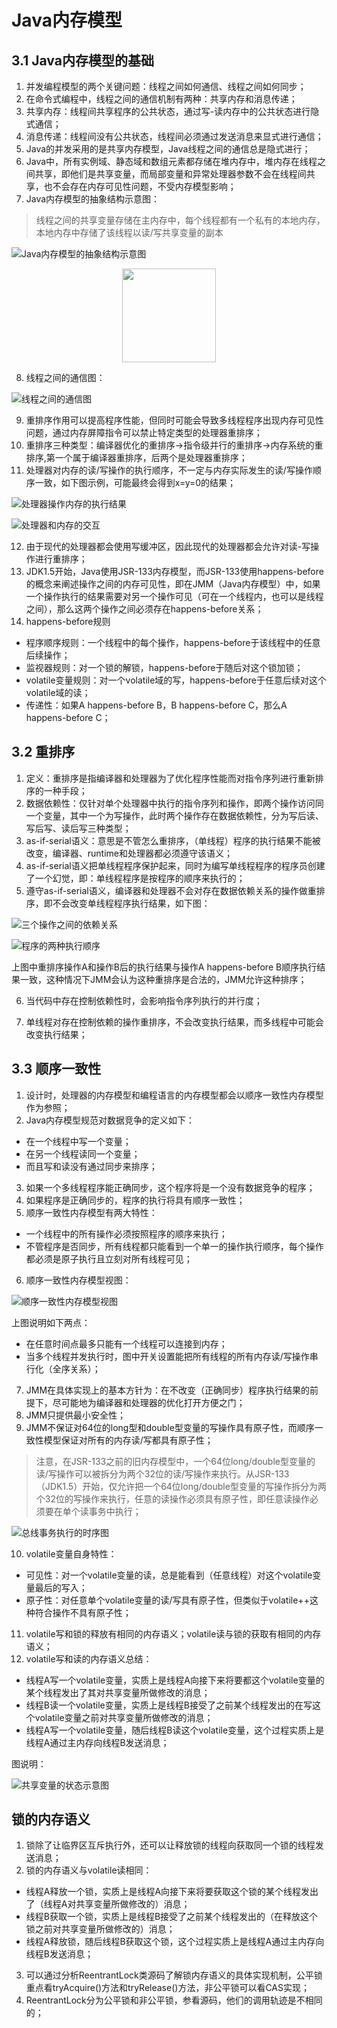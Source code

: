 # Java内存模型

## 3.1 Java内存模型的基础

1. 并发编程模型的两个关键问题：线程之间如何通信、线程之间如何同步；
2. 在命令式编程中，线程之间的通信机制有两种：共享内存和消息传递；
3. 共享内存：线程间共享程序的公共状态，通过写-读内存中的公共状态进行隐式通信；
4. 消息传递：线程间没有公共状态，线程间必须通过发送消息来显式进行通信；
5. Java的并发采用的是共享内存模型，Java线程之间的通信总是隐式进行；
6. Java中，所有实例域、静态域和数组元素都存储在堆内存中，堆内存在线程之间共享，即他们是共享变量，而局部变量和异常处理器参数不会在线程间共享，也不会存在内存可见性问题，不受内存模型影响；
7. Java内存模型的抽象结构示意图：

>线程之间的共享变量存储在主内存中，每个线程都有一个私有的本地内存，本地内存中存储了该线程以读/写共享变量的副本

![Java内存模型的抽象结构示意图](images/1.jpg) 

<div align=center><img width="150" height="150" src="https://img-blog.csdn.net/20161028230559575"/></div>

8. 线程之间的通信图：

![线程之间的通信图](images/2.jpg)

9. 重排序作用可以提高程序性能，但同时可能会导致多线程程序出现内存可见性问题，通过内存屏障指令可以禁止特定类型的处理器重排序；
10. 重排序三种类型：编译器优化的重排序->指令级并行的重排序->内存系统的重排序,第一个属于编译器重排序，后两个是处理器重排序；
11. 处理器对内存的读/写操作的执行顺序，不一定与内存实际发生的读/写操作顺序一致，如下图示例，可能最终会得到x=y=0的结果；

![处理器操作内存的执行结果](images/3.png)

![处理器和内存的交互](images/4.png)

12. 由于现代的处理器都会使用写缓冲区，因此现代的处理器都会允许对读-写操作进行重排序；
13. JDK1.5开始，Java使用JSR-133内存模型，而JSR-133使用happens-before的概念来阐述操作之间的内存可见性，即在JMM（Java内存模型）中，如果一个操作执行的结果需要对另一个操作可见（可在一个线程内，也可以是线程之间），那么这两个操作之间必须存在happens-before关系；
14. happens-before规则

* 程序顺序规则：一个线程中的每个操作，happens-before于该线程中的任意后续操作；
* 监视器规则：对一个锁的解锁，happens-before于随后对这个锁加锁；
* volatile变量规则：对一个volatile域的写，happens-before于任意后续对这个volatile域的读；
* 传递性：如果A happens-before B，B happens-before C，那么A happens-before C；



## 3.2 重排序

1. 定义：重排序是指编译器和处理器为了优化程序性能而对指令序列进行重新排序的一种手段；
2. 数据依赖性：仅针对单个处理器中执行的指令序列和操作，即两个操作访问同一个变量，其中一个为写操作，此时两个操作存在数据依赖性，分为写后读、写后写、读后写三种类型；
3. as-if-serial语义：意思是不管怎么重排序，（单线程）程序的执行结果不能被改变，编译器、runtime和处理器都必须遵守该语义；
4. as-if-serial语义把单线程程序保护起来，同时为编写单线程程序的程序员创建了一个幻觉，即：单线程程序是按程序的顺序来执行的；
5. 遵守as-if-serial语义，编译器和处理器不会对存在数据依赖关系的操作做重排序，即不会改变单线程程序执行结果，如下图：

![三个操作之间的依赖关系](images/5.png)

![程序的两种执行顺序](images/6.png)

上图中重排序操作A和操作B后的执行结果与操作A happens-before B顺序执行结果一致，这种情况下JMM会认为这种重排序是合法的，JMM允许这种排序；

6. 当代码中存在控制依赖性时，会影响指令序列执行的并行度；

7. 单线程对存在控制依赖的操作重排序，不会改变执行结果，而多线程中可能会改变执行结果；


## 3.3 顺序一致性

1. 设计时，处理器的内存模型和编程语言的内存模型都会以顺序一致性内存模型作为参照；
2. Java内存模型规范对数据竞争的定义如下：

* 在一个线程中写一个变量；
* 在另一个线程读同一个变量；
* 而且写和读没有通过同步来排序；

3. 如果一个多线程程序能正确同步，这个程序将是一个没有数据竞争的程序；
4. 如果程序是正确同步的，程序的执行将具有顺序一致性；
5. 顺序一致性内存模型有两大特性：

* 一个线程中的所有操作必须按照程序的顺序来执行；
* 不管程序是否同步，所有线程都只能看到一个单一的操作执行顺序，每个操作都必须是原子执行且立刻对所有线程可见；

6. 顺序一致性内存模型视图：

![顺序一致性内存模型视图](images/7.png)

上图说明如下两点：

* 在任意时间点最多只能有一个线程可以连接到内存；
* 当多个线程并发执行时，图中开关设置能把所有线程的所有内存读/写操作串行化（全序关系）；

7. JMM在具体实现上的基本方针为：在不改变（正确同步）程序执行结果的前提下，尽可能地为编译器和处理器的优化打开方便之门；
8. JMM只提供最小安全性；
9. JMM不保证对64位的long型和double型变量的写操作具有原子性，而顺序一致性模型保证对所有的内存读/写都具有原子性；

> 注意，在JSR-133之前的旧内存模型中，一个64位long/double型变量的读/写操作可以被拆分为两个32位的读/写操作来执行。从JSR-133（JDK1.5）开始，仅允许把一个64位long/double型变量的写操作拆分为两个32位的写操作来执行，任意的读操作必须具有原子性，即任意读操作必须要在单个读事务中执行；

![总线事务执行的时序图](images/8.png)

10. volatile变量自身特性：

* 可见性：对一个volatile变量的读，总是能看到（任意线程）对这个volatile变量最后的写入；
* 原子性：对任意单个volatile变量的读/写具有原子性，但类似于volatile++这种符合操作不具有原子性；

11. volatile写和锁的释放有相同的内存语义；volatile读与锁的获取有相同的内存语义；
12. volatile写和读的内存语义总结：

- 线程A写一个volatile变量，实质上是线程A向接下来将要都这个volatile变量的某个线程发出了其对共享变量所做修改的消息；
- 线程B读一个volatile变量，实质上是线程B接受了之前某个线程发出的在写这个volatile变量之前对共享变量所做修改的消息；
- 线程A写一个volatile变量，随后线程B读这个volatile变量，这个过程实质上是线程A通过主内存向线程B发送消息；

图说明：

![共享变量的状态示意图](images/9.png)


## 锁的内存语义

1. 锁除了让临界区互斥执行外，还可以让释放锁的线程向获取同一个锁的线程发送消息；
2. 锁的内存语义与volatile读相同：

* 线程A释放一个锁，实质上是线程A向接下来将要获取这个锁的某个线程发出了（线程A对共享变量所做修改的）消息；
* 线程B获取一个锁，实质上是线程B接受了之前某个线程发出的（在释放这个锁之前对共享变量所做修改的）消息；
* 线程A释放锁，随后线程B获取这个锁，这个过程实质上是线程A通过主内存向线程B发送消息；

3. 可以通过分析ReentrantLock类源码了解锁内存语义的具体实现机制，公平锁重点看tryAcquire()方法和tryRelease()方法，非公平锁可以看CAS实现；
4. ReentrantLock分为公平锁和非公平锁，参看源码，他们的调用轨迹是不相同的；